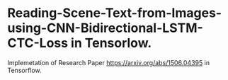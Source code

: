 # Reading-Scene-Text-from-Images-using-CNN-Bidirectional-LSTM-CTC-Loss in Tensorlow.

Implemetation of Research Paper https://arxiv.org/abs/1506.04395 in Tensorflow.

